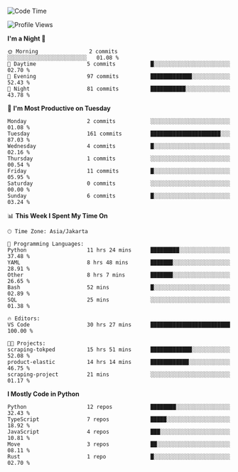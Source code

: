 <!--START_SECTION:waka-->
![Code Time](http://img.shields.io/badge/Code%20Time-1%2C766%20hrs%2045%20mins-blue)

![Profile Views](http://img.shields.io/badge/Profile%20Views-0-blue)

**I'm a Night 🦉** 

```text
🌞 Morning                2 commits           ░░░░░░░░░░░░░░░░░░░░░░░░░   01.08 % 
🌆 Daytime                5 commits           █░░░░░░░░░░░░░░░░░░░░░░░░   02.70 % 
🌃 Evening                97 commits          █████████████░░░░░░░░░░░░   52.43 % 
🌙 Night                  81 commits          ███████████░░░░░░░░░░░░░░   43.78 % 
```
📅 **I'm Most Productive on Tuesday** 

```text
Monday                   2 commits           ░░░░░░░░░░░░░░░░░░░░░░░░░   01.08 % 
Tuesday                  161 commits         ██████████████████████░░░   87.03 % 
Wednesday                4 commits           █░░░░░░░░░░░░░░░░░░░░░░░░   02.16 % 
Thursday                 1 commits           ░░░░░░░░░░░░░░░░░░░░░░░░░   00.54 % 
Friday                   11 commits          █░░░░░░░░░░░░░░░░░░░░░░░░   05.95 % 
Saturday                 0 commits           ░░░░░░░░░░░░░░░░░░░░░░░░░   00.00 % 
Sunday                   6 commits           █░░░░░░░░░░░░░░░░░░░░░░░░   03.24 % 
```


📊 **This Week I Spent My Time On** 

```text
🕑︎ Time Zone: Asia/Jakarta

💬 Programming Languages: 
Python                   11 hrs 24 mins      █████████░░░░░░░░░░░░░░░░   37.48 % 
YAML                     8 hrs 48 mins       ███████░░░░░░░░░░░░░░░░░░   28.91 % 
Other                    8 hrs 7 mins        ███████░░░░░░░░░░░░░░░░░░   26.65 % 
Bash                     52 mins             █░░░░░░░░░░░░░░░░░░░░░░░░   02.89 % 
SQL                      25 mins             ░░░░░░░░░░░░░░░░░░░░░░░░░   01.38 % 

🔥 Editors: 
VS Code                  30 hrs 27 mins      █████████████████████████   100.00 % 

🐱‍💻 Projects: 
scraping-tokped          15 hrs 51 mins      █████████████░░░░░░░░░░░░   52.08 % 
product-elastic          14 hrs 14 mins      ████████████░░░░░░░░░░░░░   46.75 % 
scraping-project         21 mins             ░░░░░░░░░░░░░░░░░░░░░░░░░   01.17 % 
```

**I Mostly Code in Python** 

```text
Python                   12 repos            ████████░░░░░░░░░░░░░░░░░   32.43 % 
TypeScript               7 repos             █████░░░░░░░░░░░░░░░░░░░░   18.92 % 
JavaScript               4 repos             ███░░░░░░░░░░░░░░░░░░░░░░   10.81 % 
Move                     3 repos             ██░░░░░░░░░░░░░░░░░░░░░░░   08.11 % 
Rust                     1 repo              █░░░░░░░░░░░░░░░░░░░░░░░░   02.70 % 
```




<!--END_SECTION:waka-->
